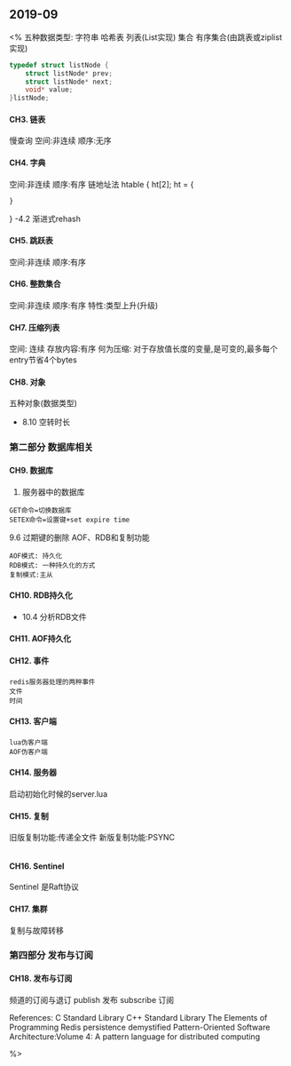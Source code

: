 ## 2019-09
<%
五种数据类型:
    字符串
    哈希表
    列表(List实现)
    集合
    有序集合(由跳表或ziplist实现)
~~~C
typedef struct listNode {
    struct listNode* prev;
    struct listNode* next;
    void* value;
}listNode;

~~~
#### CH3. 链表
慢查询
空间:非连续
顺序:无序

#### CH4. 字典
空间:非连续
顺序:有序
链地址法
htable {
    ht[2];
    ht = {

    }
}
-4.2 渐进式rehash

#### CH5. 跳跃表
空间:非连续
顺序:有序

#### CH6. 整数集合
空间:非连续
顺序:有序
特性:类型上升(升级)

#### CH7. 压缩列表
空间: 连续
存放内容:有序
何为压缩: 对于存放值长度的变量,是可变的,最多每个entry节省4个bytes

#### CH8. 对象
五种对象(数据类型)
- 8.10 空转时长

### 第二部分 数据库相关
#### CH9. 数据库
1. 服务器中的数据库
~~~
GET命令=切换数据库
SETEX命令=设置键+set expire time
~~~
9.6 过期键的删除
AOF、RDB和复制功能

~~~
AOF模式: 持久化
RDB模式: 一种持久化的方式
复制模式:主从
~~~
#### CH10. RDB持久化
- 10.4 分析RDB文件

#### CH11. AOF持久化

#### CH12. 事件
~~~
redis服务器处理的两种事件
文件
时间
~~~
#### CH13. 客户端
~~~
lua伪客户端
AOF伪客户端
~~~
#### CH14. 服务器
启动初始化时候的server.lua

#### CH15. 复制
旧版复制功能:传递全文件
新版复制功能:PSYNC

~~~
~~~
#### CH16. Sentinel
Sentinel 是Raft协议

#### CH17. 集群
复制与故障转移

### 第四部分 发布与订阅
#### CH18. 发布与订阅
频道的订阅与退订
publish 发布
subscribe 订阅


References:
    C Standard Library
    C++ Standard Library
    The Elements of Programming
    Redis persistence demystified
    Pattern-Oriented Software Architecture:Volume 4: A pattern language for distributed computing


%>